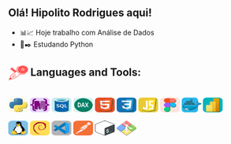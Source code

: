 ## Olá! **Hipolito Rodrigues** aqui!

- 📊📈 Hoje trabalho com Análise de Dados
- 📜✒️ Estudando Python

## <img align="center" alt="hr-bi" height="30" width="40" src="https://github.com/hipolitorodrigues/hipolitorodrigues/blob/0dac396ca8b714a5b5dc52ab9704281c77fe7253/images/img-tool.svg"> **Languages and Tools:**

<div style="display: inline_block"><br>
  <img align="center" alt="hr-Python" height="30" width="40" src="https://github.com/hipolitorodrigues/hipolitorodrigues/blob/114143df68ba7fa915fd688222147da430c23f8c/images/img-python.svg">
  <img align="center" alt="hr-M" height="30" width="40" src="https://github.com/hipolitorodrigues/hipolitorodrigues/blob/114143df68ba7fa915fd688222147da430c23f8c/images/img-m.svg">
  <img align="center" alt="hr-SQL" height="30" width="40" src="https://github.com/hipolitorodrigues/hipolitorodrigues/blob/114143df68ba7fa915fd688222147da430c23f8c/images/img-sql.svg">
  <img align="center" alt="hr-DAX" height="30" width="40" src="https://github.com/hipolitorodrigues/hipolitorodrigues/blob/114143df68ba7fa915fd688222147da430c23f8c/images/img-dax.svg">
  <img align="center" alt="hr-HTML" height="30" width="40" src="https://github.com/hipolitorodrigues/hipolitorodrigues/blob/114143df68ba7fa915fd688222147da430c23f8c/images/img-html5.svg">
  <img align="center" alt="hr-CSS" height="30" width="40" src="https://github.com/hipolitorodrigues/hipolitorodrigues/blob/114143df68ba7fa915fd688222147da430c23f8c/images/img-css3.svg">
  <img align="center" alt="hr-JS" height="30" width="40" src="https://github.com/hipolitorodrigues/hipolitorodrigues/blob/bbd53020cc1f577735124e3d46af1c9f0226bfcd/images/img-js.svg">
  <img align="center" alt="hr-Figma" height="30" width="40" src="https://github.com/hipolitorodrigues/hipolitorodrigues/blob/114143df68ba7fa915fd688222147da430c23f8c/images/img-figma.svg">
  <img align="center" alt="hr-Docker" height="30" width="40" src="https://github.com/hipolitorodrigues/hipolitorodrigues/blob/114143df68ba7fa915fd688222147da430c23f8c/images/img-docker.svg">
  <img align="center" alt="hr-bi" height="30" width="40" src="https://github.com/hipolitorodrigues/hipolitorodrigues/blob/2e55fca965f8cfd03ee40b456086c20c223e1ae1/images/img-bi.svg">
  <br><br>
  <img align="center" alt="hr-bi" height="30" width="40" src="https://github.com/hipolitorodrigues/hipolitorodrigues/blob/77e8c6b7b3ea5bbd5fb1a5c6943e2335fe193e00/images/img-linux.svg">
  <img align="center" alt="hr-bi" height="30" width="40" src="https://github.com/hipolitorodrigues/hipolitorodrigues/blob/77e8c6b7b3ea5bbd5fb1a5c6943e2335fe193e00/images/img-debian.svg">
  <img align="center" alt="hr-bi" height="30" width="40" src="https://github.com/hipolitorodrigues/hipolitorodrigues/blob/77e8c6b7b3ea5bbd5fb1a5c6943e2335fe193e00/images/img-vscode.svg">
  <img align="center" alt="hr-bi" height="30" width="40" src="https://github.com/hipolitorodrigues/hipolitorodrigues/blob/77e8c6b7b3ea5bbd5fb1a5c6943e2335fe193e00/images/img-postman.svg">
  <img align="center" alt="hr-bi" height="30" width="40" src="https://github.com/hipolitorodrigues/hipolitorodrigues/blob/e49aee198408f13bf10b30459996728039c77019/images/img-bash.svg">
  <img align="center" alt="hr-bi" height="30" width="40" src="https://github.com/hipolitorodrigues/hipolitorodrigues/blob/e49aee198408f13bf10b30459996728039c77019/images/img-git_bash.svg">
</div>
